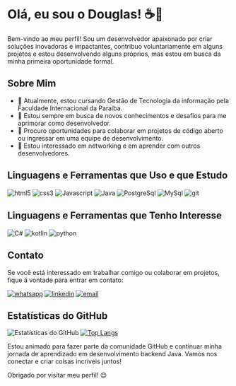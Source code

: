 # Olá, eu sou o Douglas! ☕👋

Bem-vindo ao meu perfil! 
Sou um desenvolvedor apaixonado por criar soluções inovadoras e impactantes, contribuo voluntariamente em alguns projetos e estou desenvolvendo alguns próprios, mas estou em busca da minha primeira oportunidade formal.

## Sobre Mim

- 🔭 Atualmente, estou cursando Gestão de Tecnologia da informação pela Faculdade Internacional da Paraíba.
- 🌱 Estou sempre em busca de novos conhecimentos e desafios para me aprimorar como desenvolvedor.
- 💼 Procuro oportunidades para colaborar em projetos de código aberto ou ingressar em uma equipe de desenvolvimento.
- 🤝 Estou interessado em networking e em aprender com outros desenvolvedores.

## Linguagens e Ferramentas que Uso e que Estudo

<div style="display: inline_block">
<img align="center" alt="html5" src="https://img.shields.io/badge/HTML5-E34F26?style=for-the-badge&logo=html5&logoColor=white"/>
<img align="center" alt="css3" src="https://img.shields.io/badge/CSS3-1572B6?style=for-the-badge&logo=css3&logoColor=white"/>
<img align="center" alt="Javascript" src="https://img.shields.io/badge/JavaScript-F7DF1E?style=for-the-badge&logo=javascript&logoColor=black"/>
<img align="center" alt="Java" src="https://img.shields.io/badge/Java-ED8B00?style=for-the-badge&logo=openjdk&logoColor=white"/>
<img align="center" alt="PostgreSql" src="https://img.shields.io/badge/PostgreSQL-316192?style=for-the-badge&logo=postgresql&logoColor=white"/>
<img align="center" alt="MySql" src="https://img.shields.io/badge/MySQL-005C84?style=for-the-badge&logo=mysql&logoColor=white"/>
<img align="center" alt="git" src="https://img.shields.io/badge/GIT-E44C30?style=for-the-badge&logo=git&logoColor=white"/>
</div>

## Linguagens e Ferramentas que Tenho Interesse

<div style="display: inline_block">
<img align="center" alt="C#" src="https://img.shields.io/badge/C%23-239120?style=for-the-badge&logo=c-sharp&logoColor=white"/>
<img align="center" alt="kotlin" src="https://img.shields.io/badge/Kotlin-0095D5?&style=for-the-badge&logo=kotlin&logoColor=white"/>
<img align="center" alt="python" src="https://img.shields.io/badge/Python-14354C?style=for-the-badge&logo=python&logoColor=white"/>
</div>

## Contato

Se você está interessado em trabalhar comigo ou colaborar em projetos, fique à vontade para entrar em contato:

[![whatsapp](https://img.shields.io/badge/WhatsApp-25D366?style=for-the-badge&logo=whatsapp&logoColor=white)](https://wa.me/5583981025975
)
[![linkedin](https://img.shields.io/badge/LinkedIn-0077B5?style=for-the-badge&logo=linkedin&logoColor=white)](https://www.linkedin.com/in/douglas-candido-5749a0287)
[![email](https://img.shields.io/badge/Gmail-D14836?style=for-the-badge&logo=gmail&logoColor=white)](mailto:doug.candido2704@gmail.com)


## Estatísticas do GitHub


![Estatísticas do GitHub](https://github-readme-stats.vercel.app/api?username=Doug2704&show_icons=true&theme=dracula)
[![Top Langs](https://github-readme-stats.vercel.app/api/top-langs/?username=doug2704)](https://github.com/doug2704/github-readme-stats)


Estou animado para fazer parte da comunidade GitHub e continuar minha jornada de aprendizado em desenvolvimento backend Java. Vamos nos conectar e criar coisas incríveis juntos!

Obrigado por visitar meu perfil! 😊
